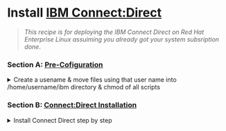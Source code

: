 # Install [IBM Connect:Direct](https://www.ibm.com/docs/en/connect-direct/6.1.0?topic=connectdirect-v610-pdfs)

   > _This recipe is for deploying the IBM Connect Direct on Red Hat Enterprise Linux assuiming you already got your system subsription done_.

### Section A: [Pre-Cofiguration](./CD.md)
<details>
    <summary> Create a usename & move files using that user name into /home/username/ibm directory & chmod of all scripts </summary>

1.  Adding new user:
``` bash
useradd cdadmin
passwd cdadmin #set your password
```
2. Copy over all files into `ibm` folder
```bash
mkdir /home/cdadmin/ibm
```
3. Give permission to run all scripts
```bash
cd /home/cdadmin/ibm
chmod +x ./*
```
4. Run `./cdinstall`

</details>

### Section B: [Connect:Direct Installation](./CD.md)
<details>
    <summary> Install Connect Direct step by step </summary>

   > 💡 **NOTE**  
   >> Pressing `<ENTER>` Picks the default value which is in the `[Square Brackets]`

- [x] Unix is a registered Trademark of the open group: Press `<ENTER>`
- [x] You can use /home/cdadmin to shorten the name:[/home/cdadmin/cdunix] Press `<ENTER>`
- [x] You have chosen /home/cdadmin/cdunix as destination directory. Please confirm it:[Y/N] `Y`

   > 💡 **OUTPUT**  
   >> Your terminal should look like that 
    ```
    Please select one of the following installation options:
    (1) Connect:Direct for UNIX Server and Client(CLI/API)
    (2) Connect:Direct for UNIX Server
    (3) Connect:Direct for UNIX Client(CLI/API)
    (4) Connect:Direct for UNIX File Agent
    (5) Connect:Direct Secure+ Option for UNIX
    (6) EXIT
    Enter your choice:[1]
    ```
    ##### 💡 First we will do Server and Client then we will come back do File Agent then Secure + 




</details>